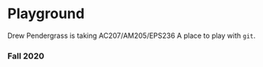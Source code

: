 # Playground
Drew Pendergrass is taking AC207/AM205/EPS236
A place to play with `git`.

### Fall 2020
